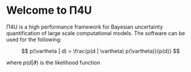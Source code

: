 # Welcome to Π4U

Π4U is a high performance framework for Bayesian uncertainty quantification of large scale computational models.
The software can be used for the following:



$$
p(\vartheta | d) = \frac{p(d | \vartheta) p(\vartheta)}{p(d)}
$$

where $p(d | \vartheta)$ is the likelihood function



<!--
# Additional documentation
* Tutorial: [pdf](http://www.cse-lab.ethz.ch/images/software/Pi4Ututorial.pdf)
* Poster about Pi4U: [pdf](http://www.cse-lab.ethz.ch/images/stories/articles/Pi4U-Poster.pdf)
* Presentation at the Europar 2015 conference: [pdf](http://www.cse-lab.ethz.ch/images/stories/Publications/2015/Pi4U.Europar2015.key.pdf)
-->
